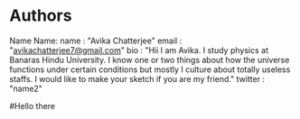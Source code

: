 # Authors

Name Name:
  name        : "Avika Chatterjee"
  email       : "avikachatterjee7@gmail.com"
  bio         : "Hii I am Avika. I study physics at Banaras Hindu University. I know one or two things about how the universe functions under certain conditions but mostly I culture about totally useless staffs. I would like to make your sketch if you are my friend."
  twitter     : "name2"
  

#Hello there
